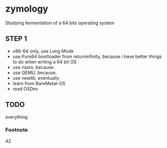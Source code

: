 zymology
========

Studying fermentation of a 64 bits operating system

STEP 1
------

* x86-64 only, use Long Mode
* use Pure64 bootloader from returninfinity, because i have better things to do when writing a 64 bit OS
* use nasm, because.
* use QEMU, because.
* use newlib, eventually
* learn from BareMetal-OS
* read OSDev


## TODO

everything


### Footnote

42
